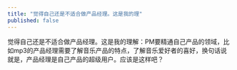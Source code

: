 ```yaml
---
title: "觉得自己还是不适合做产品经理。这是我的理"
published: false
---
```

觉得自己还是不适合做产品经理。这是我的理解：PM要精通自己产品的领域，比如mp3的产品经理需要了解音乐产品的特点，了解音乐爱好者的喜好，换句话说就是，产品经理是自己产品的超级用户。应该是这样吧？